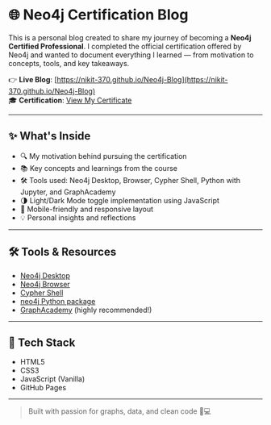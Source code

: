 # 🌐 Neo4j Certification Blog

This is a personal blog created to share my journey of becoming a **Neo4j Certified Professional**. I completed the official certification offered by Neo4j and wanted to document everything I learned — from motivation to concepts, tools, and key takeaways.

👉 **Live Blog**: [https://nikit-370.github.io/Neo4j-Blog](https://nikit-370.github.io/Neo4j-Blog)  
🎓 **Certification**: [View My Certificate](https://graphacademy.neo4j.com/c/5ee6e545-e85f-40de-b39c-2c1fbe191dfd/)

---

## ✨ What's Inside

- 🔍 My motivation behind pursuing the certification
- 📚 Key concepts and learnings from the course
- 🛠️ Tools used: Neo4j Desktop, Browser, Cypher Shell, Python with Jupyter, and GraphAcademy
- 🌗 Light/Dark Mode toggle implementation using JavaScript
- 📱 Mobile-friendly and responsive layout
- 💡 Personal insights and reflections

---

## 🛠️ Tools & Resources

- [Neo4j Desktop](https://neo4j.com/download/)
- [Neo4j Browser](https://neo4j.com/developer/neo4j-browser/)
- [Cypher Shell](https://neo4j.com/docs/cypher-shell/)
- [neo4j Python package](https://pypi.org/project/neo4j/)
- [GraphAcademy](https://graphacademy.neo4j.com/) (highly recommended!)

---

## 🚀 Tech Stack

- HTML5
- CSS3
- JavaScript (Vanilla)
- GitHub Pages

---

> Built with passion for graphs, data, and clean code 🧠💻
